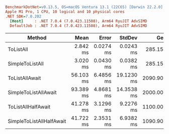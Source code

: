 ``` ini

BenchmarkDotNet=v0.13.5, OS=macOS Ventura 13.1 (22C65) [Darwin 22.2.0]
Apple M1 Pro, 1 CPU, 10 logical and 10 physical cores
.NET SDK=7.0.202
  [Host]     : .NET 7.0.4 (7.0.423.11508), Arm64 RyuJIT AdvSIMD
  DefaultJob : .NET 7.0.4 (7.0.423.11508), Arm64 RyuJIT AdvSIMD


```
|                   Method |      Mean |     Error |     StdDev |      Gen0 |     Gen1 |     Gen2 | Allocated |
|------------------------- |----------:|----------:|-----------:|----------:|---------:|---------:|----------:|
|                ToListAll |  2.842 ms | 0.0274 ms |  0.0243 ms |  285.1563 | 285.1563 | 285.1563 |      1 MB |
|          SimpleToListAll |  3.020 ms | 0.0430 ms |  0.0382 ms |  285.1563 | 285.1563 | 285.1563 |      1 MB |
|           ToListAllAwait | 56.103 ms | 6.4856 ms | 19.1230 ms | 2090.9091 | 272.7273 | 272.7273 |  13.21 MB |
|     SimpleToListAllAwait | 93.389 ms | 4.8681 ms | 14.3538 ms | 2000.0000 | 166.6667 | 166.6667 |  13.21 MB |
|       ToListAllHalfAwait | 41.278 ms | 3.1296 ms |  9.2276 ms | 1100.0000 | 300.0000 | 200.0000 |    7.1 MB |
| SimpleToListAllHalfAwait | 41.722 ms | 2.3531 ms |  6.9382 ms | 1090.9091 | 363.6364 | 272.7273 |    7.1 MB |
